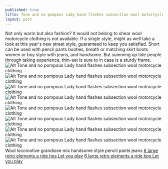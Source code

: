 ```yaml
---
published: true
title: Tone and no pompous Lady hand flashes subsection wool motorcycle clothing
layout: post
---
```

Not only warm but also fashion? It would not belong to shear wool motorcycle clothing is not available. If a single style, might as well take a look at this year\'s new street style, guaranteed to keep you satisfied. Short can be used with pencil pants booties, breath or matching skirt boots women or boy style with jeans, and handsome. But summing up tide people through taking experience, thin-set is sure to in case is a sturdy frame.![Alt Tone and no pompous Lady hand flashes subsection wool motorcycle clothing](https://c2.staticflickr.com/8/7690/26965220503_3a9062e971_z.jpg)![Alt Tone and no pompous Lady hand flashes subsection wool motorcycle clothing](https://c2.staticflickr.com/8/7465/26964189674_4b3fba95eb_b.jpg)![Alt Tone and no pompous Lady hand flashes subsection wool motorcycle clothing](https://c2.staticflickr.com/8/7449/27574045635_9aa839d9c4_z.jpg)![Alt Tone and no pompous Lady hand flashes subsection wool motorcycle clothing](https://c2.staticflickr.com/8/7138/27574053065_dc4533a1b0_z.jpg)![Alt Tone and no pompous Lady hand flashes subsection wool motorcycle clothing](https://c2.staticflickr.com/8/7274/27574060245_4b25ecc51e_b.jpg)![Alt Tone and no pompous Lady hand flashes subsection wool motorcycle clothing](https://c2.staticflickr.com/8/7552/27475130162_679a8fb2ec_z.jpg)![Alt Tone and no pompous Lady hand flashes subsection wool motorcycle clothing](https://c2.staticflickr.com/8/7310/26965247293_35a389cc51_b.jpg)![Alt Tone and no pompous Lady hand flashes subsection wool motorcycle clothing](https://c2.staticflickr.com/8/7248/27574078305_a65ed7cbfc_b.jpg)Wool locomotive grandiose mix handsome style pencil pants jeans [6 large retro elements a ride tips Let you play](http://www.jigcase.com/2016/03/17/6-large-retro-elements-a-ride-tips-let-you-play-retro-is-not-greasy/) [6 large retro elements a ride tips Let you play](http://www.jigcase.com/2016/03/17/6-large-retro-elements-a-ride-tips-let-you-play-retro-is-not-greasy/)